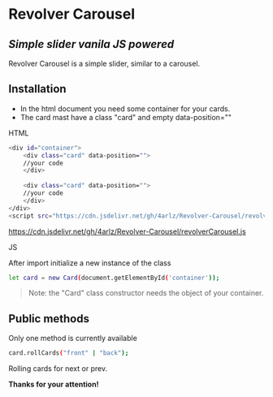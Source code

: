 # Revolver Carousel
## _Simple slider vanila JS powered_

Revolver Carousel is a simple slider, similar to a carousel.

## Installation
- In the html document you need some container for your cards.
- The card mast have a class "card" and empty data-position=""

HTML
```sh
<div id="container"> 
    <div class="card" data-position="">
    //your code
    </div>
    
    <div class="card" data-position="">
    //your code
    </div>
</div>
<script src="https://cdn.jsdelivr.net/gh/4arlz/Revolver-Carousel/revolverCarousel.js"></script>
```
https://cdn.jsdelivr.net/gh/4arlz/Revolver-Carousel/revolverCarousel.js

JS

After impоrt initialize a new instance of the class

```sh
let card = new Card(document.getElementById('container'));
```
> Note: the "Card" class constructor needs the object of your container.


## Public methods

Оnly one method is currently available

```sh
card.rollCards("front" | "back"); 
```
Rolling cards for next or prev.

**Thanks for your attention!**
